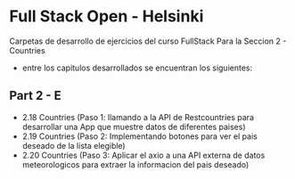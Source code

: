# Full Stack Open - Helsinki

Carpetas de desarrollo de ejercicios del curso FullStack Para la Seccion 2 - Countries
* entre los capitulos desarrollados se encuentran los siguientes:

## Part 2 - E
- 2.18 Countries (Paso 1: llamando a la API de Restcountries para desarrollar una App que muestre datos de diferentes paises)
- 2.19 Countries (Paso 2: Implementando botones para ver el pais deseado de la lista elegible)
- 2.20 Countries (Paso 3: Aplicar el axio a una API externa de datos meteorologicos para extraer la informacion del pais deseado)
